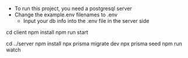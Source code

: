 -   To run this project, you need a postgresql server
-   Change the example.env filenames to .env
    -   Input your db info into the .env file in the server side

cd client
npm install
npm run start

cd ../server
npm install
npx prisma migrate dev
npx prisma seed
npm run watch
